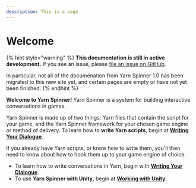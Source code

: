 ```yaml
---
description: This is a page
---
```


# Welcome

{% hint style="warning" %}
**This documentation is still in active development.** If you see an issue, please [file an issue on GitHub](https://github.com/YarnSpinnerTool/YSDocs/issues/new).

In particular, not all of the documenation from Yarn Spinner 1.0 has been migrated to this new site yet, and certain pages are empty or have not yet been finished.
{% endhint %}

**Welcome to Yarn Spinner!** Yarn Spinner is a system for building interactive conversations in games.

Yarn Spinner is made up of two things: Yarn files that contain the script for your game, and the Yarn Spinner framework for your chosen game engine or method of delivery. To learn how to **write Yarn scripts**, begin at [**Writing Your Dialogue**](getting-started/overview.md).

If you already have Yarn scripts, or know how to write them, you'll then need to know about how to hook them up to your game engine of choice.

* To learn how to write conversations in Yarn, begin with [**Writing Your Dialogue**](getting-started/overview.md).
* To use **Yarn Spinner with Unity**, begin at [**Working with Unity**](using-yarnspinner-with-unity/overview.md).



